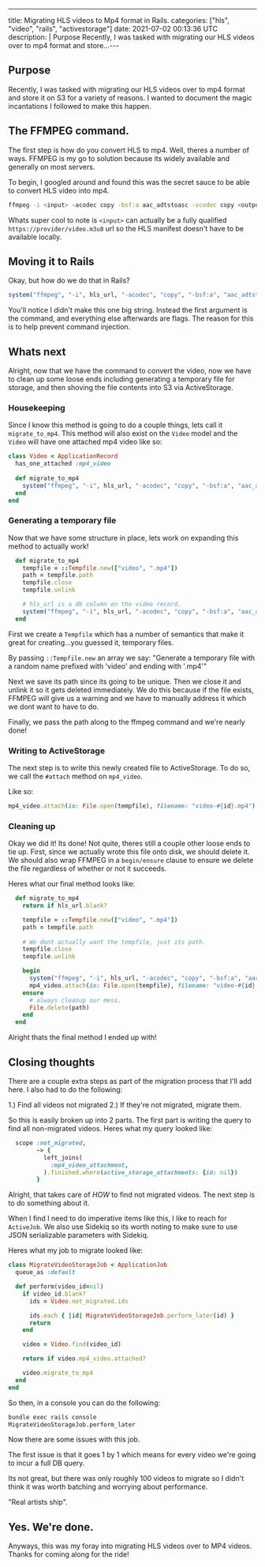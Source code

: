 ---
title: Migrating HLS videos to Mp4 format in Rails.
categories: ["hls", "video", "rails", "activestorage"]
date: 2021-07-02 00:13:36 UTC
description: |
  Purpose   Recently, I was tasked with migrating our HLS videos over to mp4 format and store...---

## Purpose

Recently, I was tasked with migrating our HLS videos over to mp4 format and store it on S3 for a variety of reasons. I wanted to document the magic incantations I followed to make this happen.

## The FFMPEG command.

The first step is how do you convert HLS to mp4. Well, theres a number of ways. FFMPEG is my go to solution because its widely available and generally on most servers.

To begin, I googled around and found this was the secret sauce to be able to convert HLS video into mp4.

```bash
ffmpeg -i <input> -acodec copy -bsf:a aac_adtstoasc -vcodec copy <output>
```

Whats super cool to note is `<input>` can actually be a fully qualified `https://provider/video.m3u8` url so the HLS manifest doesn't have to be available locally.

## Moving it to Rails

Okay, but how do we do that in Rails?

```rb
system("ffmpeg", "-i", hls_url, "-acodec", "copy", "-bsf:a", "aac_adtstoasc", "-vcodec", "copy", path)
```

You'll notice I didn't make this one big string. Instead the first argument is the command, and everything else afterwards are flags. The reason for this is to help prevent command injection.

## Whats next

Alright, now that we have the command to convert the video, now we have to clean up some loose ends including generating a temporary file for storage, and then shoving the file contents into S3 via ActiveStorage.

### Housekeeping

Since I know this method is going to do a couple things, lets call it `migrate_to_mp4`. This method will also exist on the `Video` model and the `Video` will have one attached mp4 video like so:

```rb
class Video < ApplicationRecord
  has_one_attached :mp4_video
  
  def migrate_to_mp4
    system("ffmpeg", "-i", hls_url, "-acodec", "copy", "-bsf:a", "aac_adtstoasc", "-vcodec", "copy", path)
  end
end
```

### Generating a temporary file

Now that we have some structure in place, lets work on expanding this method to actually work!

```rb
  def migrate_to_mp4
    tempfile = ::Tempfile.new(["video", ".mp4"])
    path = tempfile.path
    tempfile.close
    tempfile.unlink

    # hls_url is a db column on the video record.
    system("ffmpeg", "-i", hls_url, "-acodec", "copy", "-bsf:a", "aac_adtstoasc", "-vcodec", "copy", path)
  end
```

First we create a `Tempfile` which has a number of semantics that make it great for creating...you guessed it, temporary files.

By passing `::Tempfile.new` an array we say: "Generate a temporary file with a random name prefixed with 'video' and ending with '.mp4'"

Next we save its path since its going to be unique. Then we close it and unlink it so it gets deleted immediately. We do this because if the file exists, FFMPEG will give us a warning and we have to manually address it which we dont want to have to do.

Finally, we pass the path along to the ffmpeg command and we're nearly done!

### Writing to ActiveStorage

The next step is to write this newly created file to ActiveStorage. To do so, we call the `#attach` method on `mp4_video`.

Like so:

```rb
mp4_video.attach(io: File.open(tempfile), filename: "video-#{id}.mp4")
```

### Cleaning up

Okay we did it! Its done! Not quite, theres still a couple other loose ends to tie up. First, since we actually wrote this file onto disk, we should delete it. We should also wrap FFMPEG in a `begin/ensure` clause to ensure we delete the file regardless of whether or not it succeeds.

Heres what our final method looks like:

```rb
  def migrate_to_mp4
    return if hls_url.blank?

    tempfile = ::Tempfile.new(["video", ".mp4"])
    path = tempfile.path
    
    # We dont actually want the tempfile, just its path.
    tempfile.close
    tempfile.unlink

    begin
      system("ffmpeg", "-i", hls_url, "-acodec", "copy", "-bsf:a", "aac_adtstoasc", "-vcodec", "copy", path)
      mp4_video.attach(io: File.open(tempfile), filename: "video-#{id}.mp4")
    ensure
      # always cleanup our mess.
      File.delete(path)
    end
  end
```

Alright thats the final method I ended up with!


## Closing thoughts

There are a couple extra steps as part of the migration process that I'll add here. I also had to do the following:

1.) Find all videos not migrated
2.) If they're not migrated, migrate them.

So this is easily broken up into 2 parts. The first part is writing the query to find all non-migrated videos. Heres what my query looked like:

```rb
  scope :not_migrated,
        -> {
          left_joins(
            :mp4_video_attachment,
          ).finished.where(active_storage_attachments: {id: nil})
        }
```

Alright, that takes care of _HOW_ to find not migrated videos. The next step is to do something about it.

When I find I need to do imperative items like this, I like to reach for `ActiveJob`. We also use Sidekiq so its worth noting to make sure to use JSON serializable parameters with Sidekiq.

Heres what my job to migrate looked like:

```rb
class MigrateVideoStorageJob < ApplicationJob
  queue_as :default

  def perform(video_id=nil)
    if video_id.blank?
      ids = Video.not_migrated.ids

      ids.each { |id| MigrateVideoStorageJob.perform_later(id) }
      return
    end

    video = Video.find(video_id)

    return if video.mp4_video.attached?

    video.migrate_to_mp4
  end
end
```

So then, in a console you can do the following:

```bash
bundle exec rails console
MigrateVideoStorageJob.perform_later
```

Now there are some issues with this job. 

The first issue is that it goes 1 by 1 which means for every video we're going to incur a full DB query. 

Its not great, but there was only roughly 100 videos to migrate so I didn't think it was worth batching and worrying about performance. 

"Real artists ship".

## Yes. We're done.

Anyways, this was my foray into migrating HLS videos over to MP4 videos. Thanks for coming along for the ride!